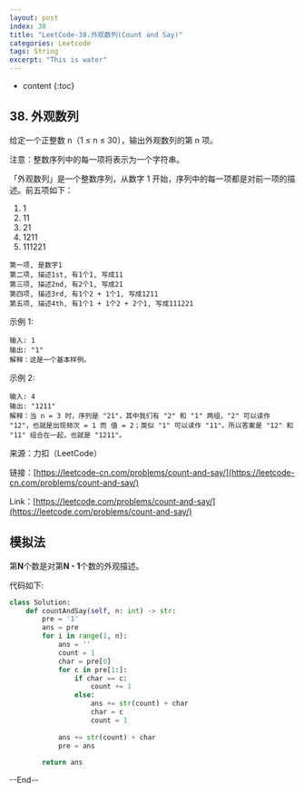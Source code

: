 ```yaml
---
layout: post
index: 38
title: "LeetCode-38.外观数列(Count and Say)"
categories: Leetcode
tags: String
excerpt: "This is water"
---
```


* content
{:toc}

## 38. 外观数列

给定一个正整数 n（1 ≤ n ≤ 30），输出外观数列的第 n 项。

注意：整数序列中的每一项将表示为一个字符串。

「外观数列」是一个整数序列，从数字 1 开始，序列中的每一项都是对前一项的描述。前五项如下：

1. 1
2. 11
3. 21
4. 1211
5. 111221

```
第一项, 是数字1
第二项, 描述1st, 有1个1, 写成11
第三项, 描述2nd, 有2个1, 写成21
第四项, 描述3rd, 有1个2 + 1个1, 写成1211
第五项, 描述4th, 有1个1 + 1个2 + 2个1, 写成111221
```

示例 1:

```
输入: 1
输出: "1"
解释：这是一个基本样例。
```

示例 2:

```
输入: 4
输出: "1211"
解释：当 n = 3 时，序列是 "21"，其中我们有 "2" 和 "1" 两组，"2" 可以读作 "12"，也就是出现频次 = 1 而 值 = 2；类似 "1" 可以读作 "11"。所以答案是 "12" 和 "11" 组合在一起，也就是 "1211"。
```

来源：力扣（LeetCode）

链接：[https://leetcode-cn.com/problems/count-and-say/](https://leetcode-cn.com/problems/count-and-say/)

Link：[https://leetcode.com/problems/count-and-say/](https://leetcode.com/problems/count-and-say/)

## 模拟法

第**N**个数是对第**N - 1**个数的外观描述。

代码如下:

```python
class Solution:
    def countAndSay(self, n: int) -> str:
        pre = '1'
        ans = pre
        for i in range(1, n):
            ans = ''
            count = 1
            char = pre[0]
            for c in pre[1:]:
                if char == c:
                    count += 1
                else:
                    ans += str(count) + char
                    char = c
                    count = 1
                    
            ans += str(count) + char
            pre = ans
            
        return ans
```

--End--


